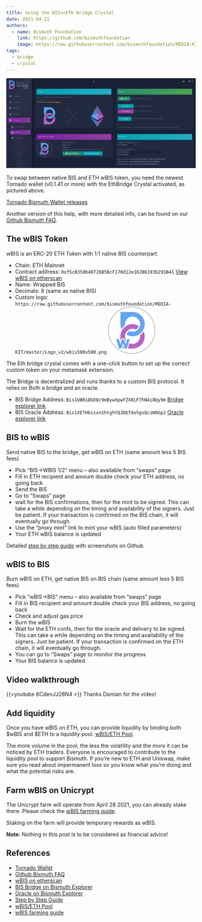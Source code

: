 ```yaml
---
title: Using the BIS<>ETH Bridge Crystal
date: 2021-04-21
authors:
  - name: Bismuth Foundation
    link: https://github.com/bismuthfoundation
    image: https://raw.githubusercontent.com/bismuthfoundation/MEDIA-KIT/refs/heads/master/Logo_v2/bis300px.png
tags:
  - bridge
  - crystal
---
```

![](/images/2021-04-21-eth_bridge.png)

To swap between native BIS and ETH wBIS token, you need the newest Tornado wallet (v0.1.41 or more) with the EthBridge Crystal activated, as pictured above.
<!--more-->
[Tornado Bismuth Wallet releases](https://github.com/bismuthfoundation/TornadoWallet/releases)

Another version of this help, with more detailed info, can be found on our [Github Bismuth FAQ](https://github.com/bismuthfoundation/Bismuth-FAQ/blob/master/Bridges/ETH/README.md).

## The wBIS Token

wBIS is an ERC-20 ETH Token with 1:1 native BIS counterpart.

* Chain: ETH Mainnet
* Contract address: `0xf5cB350b40726B5BcF170d12e162B6193b291B41` [View wBIS on etherscan](https://etherscan.io/token/0xf5cB350b40726B5BcF170d12e162B6193b291B41)
* Name: Wrapped BIS
* Decimals: 8 (same as native BIS)
* Custom logo: `https://raw.githubusercontent.com/bismuthfoundation/MEDIA-KIT/master/Logo_v2/wbis500x500.png`
![](/images/2021-05-12-wbis125x125.png)

The Eth bridge crystal comes with a one-click button to set up the correct custom token on your metamask extension.

The Bridge is decentralized and runs thanks to a custom BIS protocol.
It relies on Both a bridge and an oracle.

* BIS Bridge Address: `Bis1UBRiDGEQc9mBywXpwFZX6LF7hN4i8Qy9m` [Bridge explorer link](https://bismuth.im/search?quicksearch=Bis1UBRiDGEQc9mBywXpwFZX6LF7hN4i8Qy9m)
* BIS Oracle Address: `Bis1XETHbisxnShtghYQJDbf8o5gsQczW8Gp2` [Oracle explorer link](https://bismuth.im/search?quicksearch=Bis1XETHbisxnShtghYQJDbf8o5gsQczW8Gp2)

## BIS to wBIS

Send native BIS to the bridge, get wBIS on ETH (same amount less 5 BIS fees)

* Pick “BIS->WBIS 1/2” menu – also available from “swaps” page
* Fill in ETH recipient and amount double check your ETH address, no going back
* Send the BIS
* Go to “Swaps” page
* wait for the BIS confirmations, then for the mint to be signed.
This can take a while depending on the timing and availability of the signers. Just be patient.
If your transaction is confirmed on the BIS chain, it will eventually go through.
* Use the “proxy mint” link to mint your wBIS (auto filled parameters)
* Your ETH wBIS balance is updated

Detailed [step by step guide](https://github.com/bismuthfoundation/Bismuth-FAQ/blob/master/Bridges/ETH/BIS_TO_WBIS_DETAIL.md) with screenshots on Github

## wBIS to BIS

Burn wBIS on ETH, get native BIS on BIS chain (same amount less 5 BIS fees)

* Pick “wBIS->BIS” menu – also available from “swaps” page
* Fill in BIS recipient and amount double check your BIS address, no going back
* Check and adjust gas price
* Burn the wBIS
* Wait for the ETH confs, then for the oracle and delivery to be signed.
This can take a while depending on the timing and availability of the signers. Just be patient.
If your transaction is confirmed on the ETH chain, it will eventually go through.
* You can go to “Swaps” page to monitor the progress
* Your BIS balance is updated

## Video walkthrough

{{<youtube 6CdenJJ28N4 >}}
Thanks Damian for the video!

## Add liquidity

Once you have wBIS on ETH, you can provide liquidity by binding both $wBIS and $ETH to a liquidity pool. [wBIS/ETH Pool](https://v2.info.uniswap.org/pair/0xf4f82f8d84c529987201609cecee8ab136a50c8c).

The more volume in the pool, the less the volatility and the more it can be noticed by ETH traders. Everyone is encouraged to contribute to the liquidity pool to support Bismuth. If you’re new to ETH and Uniswap, make sure you read about impermanent loss so you know what you’re doing and what the potential risks are.

## Farm wBIS on Unicrypt

The Unicrypt farm will operate from April 28 2021, you can already stake there. Please check the [wBIS farming guide](https://github.com/bismuthfoundation/Bismuth-FAQ/blob/master/Bridges/ETH/unicrypt_farming.md).

Staking on the farm will provide temporary rewards as wBIS.

**Note:** Nothing in this post is to be considered as financial advice!


## References

- [Tornado Wallet](https://github.com/bismuthfoundation/TornadoWallet/releases)
- [Github Bismuth FAQ](https://github.com/bismuthfoundation/Bismuth-FAQ/blob/master/Bridges/ETH/README.md)
- [wBIS on etherscan](https://etherscan.io/token/0xf5cB350b40726B5BcF170d12e162B6193b291B41)
- [BIS Bridge on Bismuth Explorer](https://bismuth.im/search?quicksearch=Bis1UBRiDGEQc9mBywXpwFZX6LF7hN4i8Qy9m)
- [Oracle on Bismuth Explorer](https://bismuth.im/search?quicksearch=Bis1XETHbisxnShtghYQJDbf8o5gsQczW8Gp2)
- [Step by Step Guide](https://github.com/bismuthfoundation/Bismuth-FAQ/blob/master/Bridges/ETH/BIS_TO_WBIS_DETAIL.md)
- [wBIS/ETH Pool](https://v2.info.uniswap.org/pair/0xf4f82f8d84c529987201609cecee8ab136a50c8c)
- [wBIS farming guide](https://github.com/bismuthfoundation/Bismuth-FAQ/blob/master/Bridges/ETH/unicrypt_farming.md)